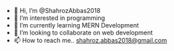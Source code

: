 - 👋 Hi, I’m @ShahrozAbbas2018
- 👀 I’m interested in programming
- 🌱 I’m currently learning MERN Development
- 💞️ I’m looking to collaborate on web development
- 📫 How to reach me.. shahroz.abbas2018@gmail.com

<!---
ShahrozAbbas2018/ShahrozAbbas2018 is a ✨ special ✨ repository because its `README.md` (this file) appears on your GitHub profile.
You can click the Preview link to take a look at your changes.
--->
